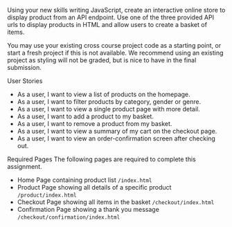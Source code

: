 Using your new skills writing JavaScript, create an interactive online store to display product from an API endpoint. Use one of the three provided API urls to display products in HTML and allow users to create a basket of items.

You may use your existing cross course project code as a starting point, or start a fresh project if this is not available. We recommend using an existing project as styling will not be graded, but is nice to have in the final submission.

User Stories
- As a user, I want to view a list of products on the homepage.
- As a user, I want to filter products by category, gender or genre.
- As a user, I want to view a single product page with more detail.
- As a user, I want to add a product to my basket.
- As a user, I want to remove a product from my basket.
- As a user, I want to view a summary of my cart on the checkout page.
- As a user, I want to view an order-confirmation screen after checking out.

Required Pages
The following pages are required to complete this assignment.

- Home Page containing product list `/index.html`
- Product Page showing all details of a specific product `/product/index.html`
- Checkout Page showing all items in the basket `/checkout/index.html`
- Confirmation Page showing a thank you message `/checkout/confirmation/index.html`